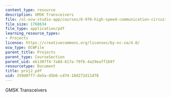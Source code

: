 ```yaml
---
content_type: resource
description: GMSK Transceivers
file: /ol-ocw-studio-app/courses/6-976-high-speed-communication-circuits-and-systems-spring-2003/359d0ff7de5ad5b6cd7418d272d11d78_proj2.pdf
file_size: 1768634
file_type: application/pdf
learning_resource_types:
- Projects
license: https://creativecommons.org/licenses/by-nc-sa/4.0/
ocw_type: OCWFile
parent_title: Projects
parent_type: CourseSection
parent_uid: eb1307f4-7a8d-617a-79fb-4a29eaff1b97
resourcetype: Document
title: proj2.pdf
uid: 359d0ff7-de5a-d5b6-cd74-18d272d11d78
---
```

GMSK Transceivers